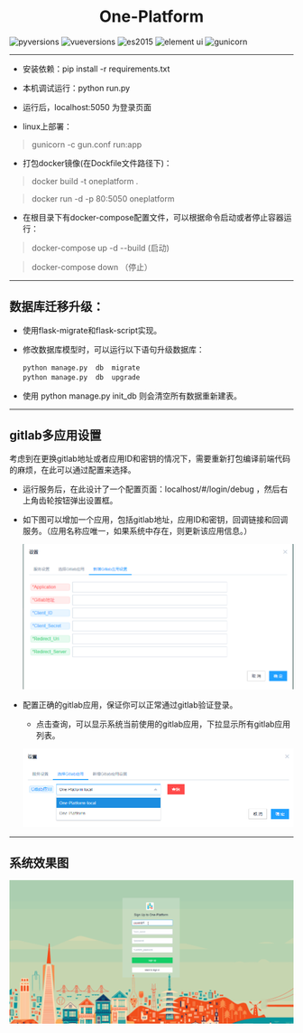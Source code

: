 # <center>One-Platform</center>

![pyversions](https://img.shields.io/badge/python%20-2.7-blue.svg)
![vueversions](https://img.shields.io/badge/Vue.js-2.3.3-4fc08d.svg)
![es2015](https://img.shields.io/badge/ECMAScript-6-green.svg)
![element ui](https://img.shields.io/badge/element-1.3.7-20a0ff.svg)
![gunicorn](https://img.shields.io/badge/gunicorn-19.7.1-brightgreen.svg)

---

- 安装依赖：pip install -r requirements.txt

- 本机调试运行：python run.py

- 运行后，localhost:5050  为登录页面

- linux上部署：

 > gunicorn -c gun.conf run:app

- 打包docker镜像(在Dockfile文件路径下)：

 > docker build -t oneplatform .

 > docker run -d -p 80:5050 oneplatform

- 在根目录下有docker-compose配置文件，可以根据命令启动或者停止容器运行：

> docker-compose up -d --build       (启动)

> docker-compose down               （停止）


---

## 数据库迁移升级：

 - 使用flask-migrate和flask-script实现。

 - 修改数据库模型时，可以运行以下语句升级数据库：
   ```python
   python manage.py  db  migrate
   python manage.py  db  upgrade
   ```

 - 使用 python  manage.py  init_db 则会清空所有数据重新建表。

---

## gitlab多应用设置

考虑到在更换gitlab地址或者应用ID和密钥的情况下，需要重新打包编译前端代码的麻烦，在此可以通过配置来选择。

- 运行服务后，在此设计了一个配置页面：localhost/#/login/debug ，然后右上角齿轮按钮弹出设置框。

- 如下图可以增加一个应用，包括gitlab地址，应用ID和密钥，回调链接和回调服务。（应用名称应唯一，如果系统中存在，则更新该应用信息。）

  ![新增gitlab应用](snips/gitlab_add_app.png)

- 配置正确的gitlab应用，保证你可以正常通过gitlab验证登录。

  - 点击查询，可以显示系统当前使用的gitlab应用，下拉显示所有gitlab应用列表。

  ![选择gitlab应用](snips/gitlab_select_app.png)


 ---

 ## 系统效果图

 ![部分功能展示](snips/show.gif)

